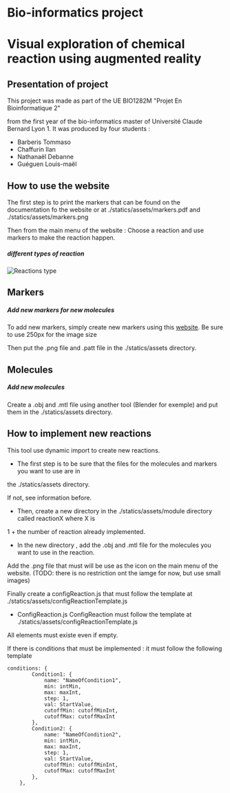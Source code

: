 # Bio-informatics project

# Visual exploration of chemical reaction using augmented reality

## Presentation of project

This project was made as part of the UE BIO1282M "Projet En Bioinformatique 2"

from the first year of the bio-informatics master of Université Claude Bernard Lyon 1.
It was produced by four students : 
* Barberis Tommaso 
* Chaffurin Ilan
* Nathanaël Debanne
*  Guéguen Louis-maël

## How to use the website

The first step is to print the markers that can be found on the documentation fo the website or at ./statics/assets/markers.pdf and ./statics/assets/markers.png

Then from the main menu of the website : Choose a reaction and use markers to make the reaction happen.
##### different types of reaction


![Reactions type](./statics/assets/Disegno_senza_titolo.png "Reactions type" )


## Markers 
##### Add new markers for new molecules  
To add new markers, simply create new markers using this [website](https://jeromeetienne.github.io/AR.js/three.js/examples/marker-training/examples/generator.html). Be sure to use 250px for the image size

 Then put the .png file and .patt file in the ./statics/assets directory. 

## Molecules
##### Add new molecules 
Create a .obj and .mtl file using another tool (Blender for exemple) and put them in the ./statics/assets directory. 

## How to implement new reactions
 This tool use dynamic import to create new reactions.
* The first step is to be sure that the files for the molecules and markers you want  to use are in

the ./statics/assets directory. 
 
 If not, see information before.
 
* Then, create a new directory in the ./statics/assets/module directory called reactionX where X is 
 
1 + the number of reaction already implemented.
 
* In the new directory , add the .obj and .mtl file for the molecules you want to use in the reaction.


Add the .png file that must will be use as the icon on the main menu of the website. (TODO: there is no restriction ont the iamge for now, but use small images)

Finally create a configReaction.js that must follow the template at ./statics/assets/configReactionTemplate.js

* ConfigReaction.js
ConfigReaction must follow the template at ./statics/assets/configReactionTemplate.js

All elements must existe even if empty.

If there is conditions that must be implemented : it must follow the following template
```
conditions: {
        Condition1: {
            name: "NameOfCondition1",
            min: intMin,
            max: maxInt,
            step: 1,
            val: StartValue,
            cutoffMin: cutoffMinInt,
            cutoffMax: cutoffMaxInt
        },
        Condition2: {
            name: "NameOfCondition2",
            min: intMin,
            max: maxInt,
            step: 1,
            val: StartValue,
            cutoffMin: cutoffMinInt,
            cutoffMax: cutoffMaxInt
        },
    },

```
